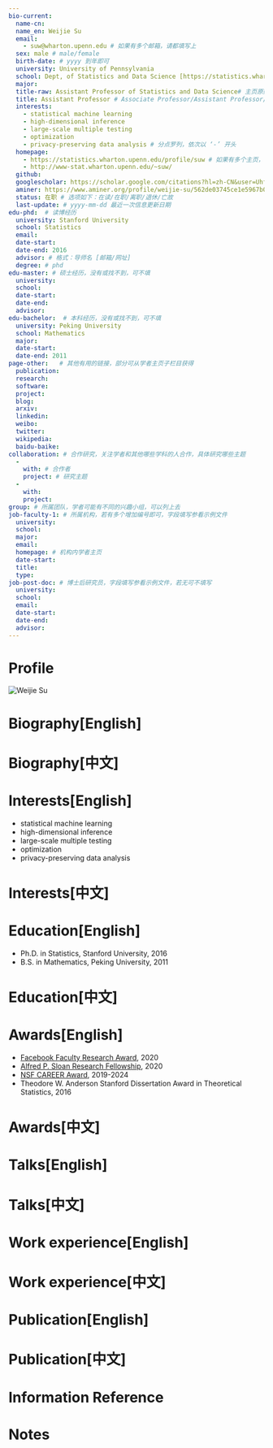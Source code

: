```yaml
---
bio-current:
  name-cn: 
  name_en: Weijie Su
  email: 
    - suw@wharton.upenn.edu # 如果有多个邮箱，请都填写上
  sex: male # male/female
  birth-date: # yyyy 到年即可
  university: University of Pennsylvania 
  school: Dept, of Statistics and Data Science [https://statistics.wharton.upenn.edu/] # 格式：学院名称[学院官网链接]
  major: 
  title-raw: Assistant Professor of Statistics and Data Science# 主页原始字符串
  title: Assistant Professor # Associate Professor/Assistant Professor/Professor
  interests: 
    - statistical machine learning
    - high-dimensional inference
    - large-scale multiple testing
    - optimization
    - privacy-preserving data analysis # 分点罗列，依次以 ‘-’ 开头
  homepage: 
    - https://statistics.wharton.upenn.edu/profile/suw # 如果有多个主页，请都填写上
    - http://www-stat.wharton.upenn.edu/~suw/
  github: 
  googlescholar: https://scholar.google.com/citations?hl=zh-CN&user=Uhf4nBkAAAAJ
  aminer: https://www.aminer.org/profile/weijie-su/562de03745ce1e5967b0ebcb # 从这里查找 https://www.aminer.org/search/person
  status: 在职 # 选项如下：在读/在职/离职/退休/亡故
  last-update: # yyyy-mm-dd 最近一次信息更新日期
edu-phd:  # 读博经历
  university: Stanford University
  school: Statistics
  email: 
  date-start: 
  date-end: 2016
  advisor: # 格式：导师名 [邮箱/网址]
  degree: # phd
edu-master: # 硕士经历，没有或找不到，可不填
  university: 
  school: 
  date-start: 
  date-end: 
  advisor:
edu-bachelor:  # 本科经历，没有或找不到，可不填
  university: Peking University
  school: Mathematics
  major: 
  date-start: 
  date-end: 2011
page-other:   # 其他有用的链接，部分可从学者主页子栏目获得
  publication: 
  research: 
  software: 
  project: 
  blog: 
  arxiv: 
  linkedin: 
  weibo:
  twitter:
  wikipedia:
  baidu-baike:
collaboration: # 合作研究，关注学者和其他哪些学科的人合作，具体研究哪些主题
  - 
    with: # 合作者
    project: # 研究主题
  - 
    with: 
    project: 
group: # 所属团队，学者可能有不同的兴趣小组，可以列上去
job-faculty-1: # 所属机构，若有多个增加编号即可，字段填写参看示例文件
  university: 
  school: 
  major: 
  email: 
  homepage: # 机构内学者主页
  date-start: 
  title: 
  type: 
job-post-doc: # 博士后研究员，字段填写参看示例文件，若无可不填写
  university: 
  school: 
  email: 
  date-start: 
  date-end: 
  advisor: 
---
```


# Profile

![Weijie Su](https://faculty.wharton.upenn.edu/wp-content/uploads/2016/11/Weijie_Su_Web_Crop2-1.jpg)

# Biography[English]

# Biography[中文]

# Interests[English]
  - statistical machine learning
  - high-dimensional inference
  - large-scale multiple testing
  - optimization
  - privacy-preserving data analysis
# Interests[中文]

# Education[English]
  - Ph.D. in Statistics, Stanford University, 2016
  - B.S. in Mathematics, Peking University, 2011
# Education[中文]

# Awards[English]
  - [Facebook Faculty Research Award](https://research.fb.com/blog/2020/05/facebook-announces-winners-of-research-awards-in-privacy/), 2020
  - [Alfred P. Sloan Research Fellowship](https://news.wharton.upenn.edu/press-releases/2020/02/weijie-su-wharton-assistant-professor-of-statistics-named-among-2020-sloan-research-fellows/), 2020
  - [NSF CAREER Award](https://www.nsf.gov/funding/pgm_summ.jsp?pims_id=503214), 2019-2024
  - Theodore W. Anderson Stanford Dissertation Award in Theoretical Statistics, 2016
# Awards[中文]

# Talks[English]

# Talks[中文]

# Work experience[English]

# Work experience[中文]

# Publication[English]

# Publication[中文]

# Information Reference

# Notes